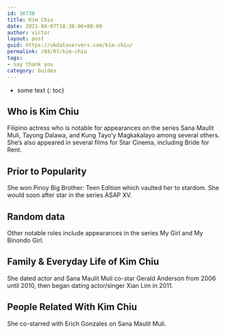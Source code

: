 ```yaml
---
id: 16738
title: Kim Chiu
date: 2021-04-07T18:38:06+00:00
author: victor
layout: post
guid: https://ukdataservers.com/kim-chiu/
permalink: /04/07/kim-chiu
tags:
- say thank you
category: Guides
---
```


* some text
{: toc}


## Who is Kim Chiu



Filipino actress who is notable for appearances on the series Sana Maulit Muli, Tayong Dalawa, and Kung Tayo&#8217;y Magkakalayo among several others. She&#8217;s also appeared in several films for Star Cinema, including Bride for Rent.

                
                
                
## Prior to Popularity



She won Pinoy Big Brother: Teen Edition which vaulted her to stardom. She would soon after star in the series ASAP XV.

                
                
                
## Random data



Other notable roles include appearances in the series My Girl and My Binondo Girl.

                
                
                
## Family & Everyday Life of Kim Chiu



She dated actor and Sana Maulit Muli co-star Gerald Anderson from 2006 until 2010, then began dating actor/singer Xian Lim in 2011.

                
                
                
## People Related With Kim Chiu



She co-starred with Erich Gonzales on Sana Maulit Muli.

                
              
            
          
          
          